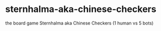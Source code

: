 # sternhalma-aka-chinese-checkers
the board game Sternhalma aka Chinese Checkers (1 human vs 5 bots)

